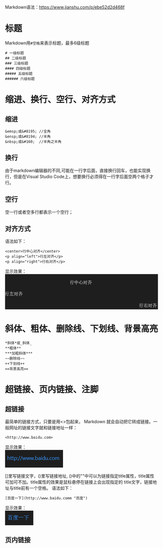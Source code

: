 Markdown语法：<https://www.jianshu.com/p/ebe52d2d468f>
# 标题
Markdown用`#空格`来表示标题，最多6级标题
```
# 一级标题
## 二级标题
### 三级标题
#### 四级标题
##### 五级标题
###### 六级标题
```
# 缩进、换行、空行、对齐方式
## 缩进
```
&emsp;或&#8195; //全角
&ensp;或&#8194; //半角
&nbsp;或&#160;  //半角之半角
```
## 换行
由于markdown编辑器的不同,可能在一行字后面，直接换行回车，也能实现换行，但是在Visual Studio Code上，想要换行必须得在一行字后面空两个格子才行。
## 空行
空一行或者空多行都表示一个空行；
## 对齐方式
语法如下：
```
<center>行中心对齐</center>
<p align="left">行左对齐</p>
<p align="right">行右对齐</p>
```
显示效果：
![1](images/微信截图_20200226205515.png)

# 斜体、粗体、删除线、下划线、背景高亮
```
*斜体*或_斜体_
**粗体**
***加粗斜体***
~~删除线~~
++下划线++
==背景高亮==
```
# 超链接、页内链接、注脚
## 超链接
最简单的链接方式，只要是用<>包起来， Markdown 就会自动把它转成链接。一般网址的链接文字就和链接地址一样：
```
<http://www.baidu.com>
```
显示效果：  
![3](images/微信截图_20200226211855.png)

[]里写链接文字，()里写链接地址, ()中的""中可以为链接指定title属性，title属性可加可不加。title属性的效果是鼠标悬停在链接上会出现指定的 title文字，链接地址与title前有一个空格。
语法如下：
```
[百度一下](http://www.baidu.comm "百度")
```
显示效果：  
![2](images/微信截图_20200226211320.png)

## 页内链接

